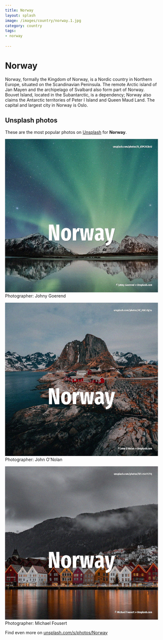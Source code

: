 ```yaml
---
title: Norway
layout: splash
image: /images/country/norway.1.jpg
category: country
tags:
- norway

---
```

# Norway

Norway, formally the Kingdom of Norway, is a Nordic country in Northern Europe, situated on the  Scandinavian Peninsula. The remote Arctic island of Jan Mayen and the archipelago of Svalbard also form part of Norway. Bouvet Island, located in the Subantarctic, is a dependency; Norway also claims the Antarctic  territories of Peter I Island and Queen Maud Land. The capital and largest city in Norway is Oslo.  

 
## Unsplash photos
These are the most popular photos on [Unsplash](https://unsplash.com) for **Norway**.
 
![Norway](/images/country/norway.1.jpg)
Photographer:  Johny Goerend
 
![Norway](/images/country/norway.2.jpg)
Photographer:  John O'Nolan
 
![Norway](/images/country/norway.3.jpg)
Photographer:  Michael Fousert
 
Find even more on [unsplash.com/s/photos/Norway](https://unsplash.com/s/photos/Norway)
 
